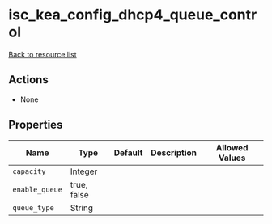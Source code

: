 # isc_kea_config_dhcp4_queue_control

[Back to resource list](../README.md#resources)

## Actions

- None

## Properties

| Name           | Type        | Default | Description | Allowed Values |
| -------------- | ----------- | ------- | ----------- | -------------- |
| `capacity`     | Integer     |         |             |                |
| `enable_queue` | true, false |         |             |                |
| `queue_type`   | String      |         |             |                |
